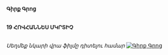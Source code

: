 **Գիրք Գրոց**

\
**19 ՀՈՎՀԱՆՆԵՍ ՄԿՐՏԻՉ**

\
_Սեղմեք նկարի վրա ֆիլմը դիտելու համար_
[![Գիրք Գրոց](https://www.tomsarkgh.am/thumbnails/Photo/bigimage/19/82/08/slug-88219.jpg)](https://www.youtube.com/watch?v=Z9blead9GO8)
